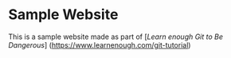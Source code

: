 # Sample Website

This is a sample website made as part of [*Learn enough Git to Be Dangerous*] (https://www.learnenough.com/git-tutorial)